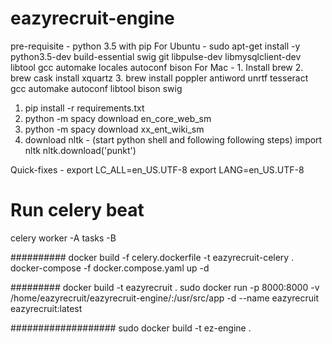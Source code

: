 # eazyrecruit-engine
pre-requisite - 
    python 3.5 with pip
    For Ubuntu - 
        sudo apt-get install -y python3.5-dev build-essential swig git libpulse-dev libmysqlclient-dev libtool gcc automake locales
        autoconf bison
    For Mac - 
        1. Install brew
        2. brew cask install xquartz
        3. brew install poppler antiword unrtf tesseract gcc automake autoconf libtool bison swig

1. pip install -r requirements.txt
2. python -m spacy download en_core_web_sm
3. python -m spacy download xx_ent_wiki_sm
4. download nltk - (start python shell and following following steps)
    import nltk
    nltk.download('punkt')

Quick-fixes - 
    export LC_ALL=en_US.UTF-8
    export LANG=en_US.UTF-8

# Run celery beat 
celery worker -A tasks -B

##########
docker build -f celery.dockerfile -t eazyrecruit-celery .
docker-compose -f docker.compose.yaml up -d

#########
docker build -t eazyrecruit .
sudo docker run -p 8000:8000 -v /home/eazyrecruit/eazyrecruit-engine/:/usr/src/app -d --name eazyrecruit eazyrecruit:latest



###################
sudo docker build -t ez-engine .